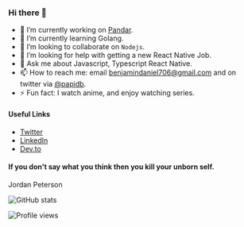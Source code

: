 ### Hi there 👋

<!--
**benjamin-daniel/benjamin-daniel** is a ✨ _special_ ✨ repository because its `README.md` (this file) appears on your GitHub profile.

Here are some ideas to get you started:
-->

- 🔭 I’m currently working on [Pandar](https://testflight.apple.com/join/QcaFPu4A).
- 🌱 I’m currently learning Golang.
- 👯 I’m looking to collaborate on `Nodejs`.
- 🤔 I’m looking for help with getting a new React Native Job.
- 💬 Ask me about Javascript, Typescript React Native.
- 📫 How to reach me: email [benjamindaniel706@gmail.com](mailto:benjamindaniel706@gmail.com) and on twitter via [@papidb](https://twitter.com/papidb).
- ⚡ Fun fact: I watch anime, and enjoy watching series.



#### Useful Links
- [Twitter](https://twitter.com/papidb)
- [LinkedIn](https://www.linkedin.com/in/benjamin-daniel/)
- [Dev.to](https://dev.to/benjamindaniel)


#### If you don't say what you think then you kill your unborn self. 
Jordan Peterson

![GitHub stats](https://github-readme-stats.vercel.app/api?username=benjamin-daniel&show_icons=true)  

![Profile views](https://gpvc.arturio.dev/benjamin-daniel)
